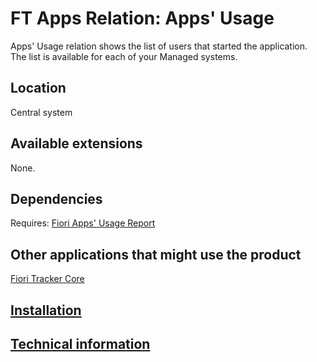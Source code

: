 # FT Apps Relation: Apps' Usage

Apps' Usage relation shows the list of users that started the application. The list is available for each of your Managed systems.

## Location
Central system

## Available extensions
None.

## Dependencies
Requires: 
[Fiori Apps' Usage Report](../../fa/FPS01/main.md)

## Other applications that might use the product
[Fiori Tracker Core](../../core/SPS02/main.md)

## [Installation](inst.md)

## [Technical information](tech.md)